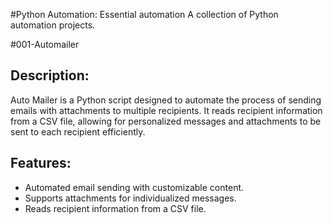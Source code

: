 #Python Automation: Essential automation 
A collection of Python automation projects.

#001-Automailer 
## Description:
Auto Mailer is a Python script designed to automate the process of sending emails with attachments to multiple recipients. It reads recipient information from a CSV file, allowing for personalized messages and attachments to be sent to each recipient efficiently.

## Features:
- Automated email sending with customizable content.
- Supports attachments for individualized messages.
- Reads recipient information from a CSV file.


